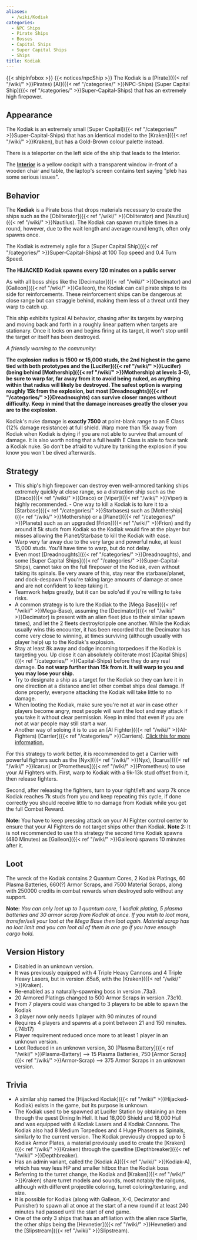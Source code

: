 ```yaml
---
aliases:
  - /wiki/Kodiak
categories:
  - NPC Ships
  - Pirate Ships
  - Bosses
  - Capital Ships
  - Super Capital Ships
  - Ships
title: Kodiak
---
```


{{< shipInfobox >}} {{< notices/npcShip >}} The Kodiak is a [Pirate]({{< ref "/wiki/" >}}Pirates) [AI]({{< ref "/categories/" >}}NPC-Ships) [Super Capital Ship]({{< ref "/categories/" >}}Super-Capital-Ships) that has an extremely high firepower.

## Appearance

The Kodiak is an extremely small [Super Capital]({{< ref "/categories/" >}}Super-Capital-Ships) that has an identical model to the [Kraken]({{< ref "/wiki/" >}}Kraken), but has a Gold-Brown colour palette instead.

There is a teleporter on the left side of the ship that leads to the Interior.

The **<u>Interior</u>** is a yellow cockpit with a transparent window in-front of a wooden chair and table, the laptop's screen contains text saying "pleb has some serious issues".

## Behavior

The **Kodiak** is a Pirate boss that drops materials necessary to create the ships such as the [Obliterator]({{< ref "/wiki/" >}}Obliterator) and [Nautilus]({{< ref "/wiki/" >}}Nautilus). The Kodiak can spawn multiple times in a round, however, due to the wait length and average round length, often only spawns once.

The Kodiak is extremely agile for a [Super Capital Ship]({{< ref "/categories/" >}}Super-Capital-Ships) at 100 Top speed and 0.4 Turn Speed.

**The HIJACKED Kodiak spawns every 120 minutes on a public server**

As with all boss ships like the [Decimator]({{< ref "/wiki/" >}}Decimator) and [Galleon]({{< ref "/wiki/" >}}Galleon), the Kodiak can call pirate ships to its side for reinforcements. These reinforcement ships can be dangerous at close range but can straggle behind, making them less of a threat until they warp to catch up.

This ship exhibits typical AI behavior, chasing after its targets by warping and moving back and forth in a roughly linear pattern when targets are stationary. Once it locks on and begins firing at its target, it won't stop until the target or itself has been destroyed.

_A friendly warning to the community:_

**The explosion radius is 1500 or 15,000 studs, the 2nd highest in the game tied with both prototypes and the [Lucifer]({{< ref "/wiki/" >}}Lucifer) (being behind [Mothership]({{< ref "/wiki/" >}}Mothership) at levels 3-5), be sure to warp far, far away from it to avoid being nuked, as anything within that radius will likely be destroyed. The safest option is warping roughly 15k from the explosion, but most [Dreadnoughts]({{< ref "/categories/" >}}Dreadnoughts) can survive closer ranges without difficulty. Keep in mind that the damage increases greatly the closer you are to the explosion.**

Kodiak's nuke damage is **exactly 7500** at point-blank range to an E Class (12% damage resistance) at full shield. Warp more than 15k away from Kodiak when Kodiak is dying if you are not able to survive that amount of damage. It is also worth noting that a full health E Class is able to face tank a Kodiak nuke. So don't be afraid to vulture by tanking the explosion if you know you won't be dived afterwards.

## Strategy

- This ship's high firepower can destroy even well-armored tanking ships extremely quickly at close range, so a distraction ship such as the [Draco]({{< ref "/wiki/" >}}Draco) or [Viper]({{< ref "/wiki/" >}}Viper) is highly recommended. - One way to kill a Kodiak is to lure it to a [Starbase]({{< ref "/categories/" >}}Starbases) such as [Mothership]({{< ref "/wiki/" >}}Mothership) or a [Planet]({{< ref "/categories/" >}}Planets) such as an upgraded [Frion]({{< ref "/wiki/" >}}Frion) and fly around it 5k studs from Kodiak so the Kodiak would fire at the player but misses allowing the Planet/Starbase to kill the Kodiak with ease.
- Warp very far away due to the very large and powerful nuke, at least 15,000 studs. You'll have time to warp, but do not delay.
- Even most [Dreadnoughts]({{< ref "/categories/" >}}Dreadnoughts), and some [Super Capital Ships]({{< ref "/categories/" >}}Super-Capital-Ships), cannot take on the full firepower of the Kodiak, even without taking its spinals. Be very aware of this, stay near the starbase/planet, and dock-despawn if you're taking large amounts of damage at once and are not confident to keep taking it.
- Teamwork helps greatly, but it can be solo'ed if you're willing to take risks.
- A common strategy is to lure the Kodiak to the [Mega Base]({{< ref "/wiki/" >}}Mega-Base), assuming the [Decimator]({{< ref "/wiki/" >}}Decimator) is present with an alien fleet (due to their similar spawn times), and let the 2 fleets destroy/cripple one another. While the Kodiak usually wins this encounter, it has been recorded that the Decimator has come very close to winning, at times surviving (although usually with player help) up to the Kodiak's explosion.
- Stay at least 8k away and dodge incoming torpedoes if the Kodiak is targeting you. Up close it can absolutely obliterate most [Capital Ships]({{< ref "/categories/" >}}Capital-Ships) before they do any real damage. **Do not warp further than 15k from it. It will warp to you and you may lose your ship.**
- Try to designate a ship as a target for the Kodiak so they can lure it in one direction at a distance and let other combat ships deal damage. If done properly, everyone attacking the Kodiak will take little to no damage.
- When looting the Kodiak, make sure you're not at war in case other players become angry, most people will want the loot and may attack if you take it without clear permission. Keep in mind that even if you are not at war people may still start a war.
- Another way of soloing it is to use an [AI Fighter]({{< ref "/wiki/" >}}AI-Fighters) [Carrier]({{< ref "/categories/" >}}Carriers). <span class="mw-customtoggle-myDivision"><u>Click this for more information.</u></span>

<div class="mw-collapsible mw-collapsed" id="mw-customcollapsible-myDivision">

For this strategy to work better, it is recommended to get a Carrier with powerful fighters such as the [Nyx]({{< ref "/wiki/" >}}Nyx), [Icarus]({{< ref "/wiki/" >}}Icarus) or [Prometheus]({{< ref "/wiki/" >}}Prometheus) to use your AI Fighters with. First, warp to Kodiak with a 9k-13k stud offset from it, then release fighters.

Second, after releasing the fighters, turn to your right/left and warp 7k once Kodiak reaches 7k studs from you and keep repeating this cycle, if done correctly you should receive little to no damage from Kodiak while you get the full Combat Reward.

**Note:** You have to keep pressing attack on your AI Fighter control center to ensure that your AI Fighters do not target ships other than Kodiak. **Note 2:** It is not recommended to use this strategy the second time Kodiak spawns (480 Minutes) as [Galleon]({{< ref "/wiki/" >}}Galleon) spawns 10 minutes after it.

</div>

## Loot

The wreck of the Kodiak contains 2 Quantum Cores, 2 Kodiak Platings, 60 Plasma Batteries, 660(?) Armor Scraps, and 7500 Material Scraps, along with 250000 credits in combat rewards when destroyed solo without any support.

**Note:** _You can only loot up to 1 quantum core, 1 kodiak plating, 5 plasma batteries and 30 armor scrap from Kodiak at once. If you wish to loot more, transfer/sell your loot at the Mega Base then loot again. Material scrap has no loot limit and you can loot all of them in one go if you have enough cargo hold._

## Version History

- Disabled in an unknown version.
- It was previously equipped with 4 Triple Heavy Cannons and 4 Triple Heavy Lasers, but in version .65a6, with the [Kraken]({{< ref "/wiki/" >}}Kraken).
- Re-enabled as a naturally-spawning boss in version .73a3.
- 20 Armored Platings changed to 500 Armor Scraps in version .73c10.
- From 7 players could was changed to 3 players to be able to spawn the Kodiak
- 3 player now only needs 1 player with 90 minutes of round
- Requires 4 players and spawns at a point between 21 and 150 minutes. (.74b17)
- Player requirement reduced once more to at least 1 player in an unknown version.
- Loot Reduced in an unknown version, 30 [Plasma Battery]({{< ref "/wiki/" >}}Plasma-Battery) --> 15 Plasma Batteries, 750 [Armor Scrap]({{< ref "/wiki/" >}}Armor-Scrap) --> 375 Armor Scraps in an unknown version.

## Trivia

- A similar ship named the [Hijacked Kodiak]({{< ref "/wiki/" >}}Hijacked-Kodiak) exists in the game, but its purpose is unknown.
- The Kodiak used to be spawned at Lucifer Station by obtaining an item through the quest Dining In Hell. It had 18,000 Shield and 18,000 Hull and was equipped with 4 Kodiak Lasers and 4 Kodiak Cannons. The Kodiak also had 8 Medium Torpedoes and 4 Huge Phasers as Spinals, similarly to the current version. The Kodiak previously dropped up to 5 Kodiak Armor Plates, a material previously used to create the [Kraken]({{< ref "/wiki/" >}}Kraken) through the questline [Depthbreaker]({{< ref "/wiki/" >}}Depthbreaker).
- Has an admin variant, called the [Kodiak A]({{< ref "/wiki/" >}}Kodiak-A), which has way less HP and smaller hitbox than the Kodiak boss
- Referring to the turret change, the Kodiak and [Kraken]({{< ref "/wiki/" >}}Kraken) share turret models and sounds, most notably the railguns, although with different projectile coloring, turret coloring/texturing, and size.
- It is possible for Kodiak (along with Galleon, X-0, Decimator and Punisher) to spawn all at once at the start of a new round if at least 240 minutes had passed until the start of end game.
- One of the only 3 ships that has an affiliation with the alien race Slarfie, the other ships being the [Hevnetier]({{< ref "/wiki/" >}}Hevnetier) and the [Slipstream]({{< ref "/wiki/" >}}Slipstream).
